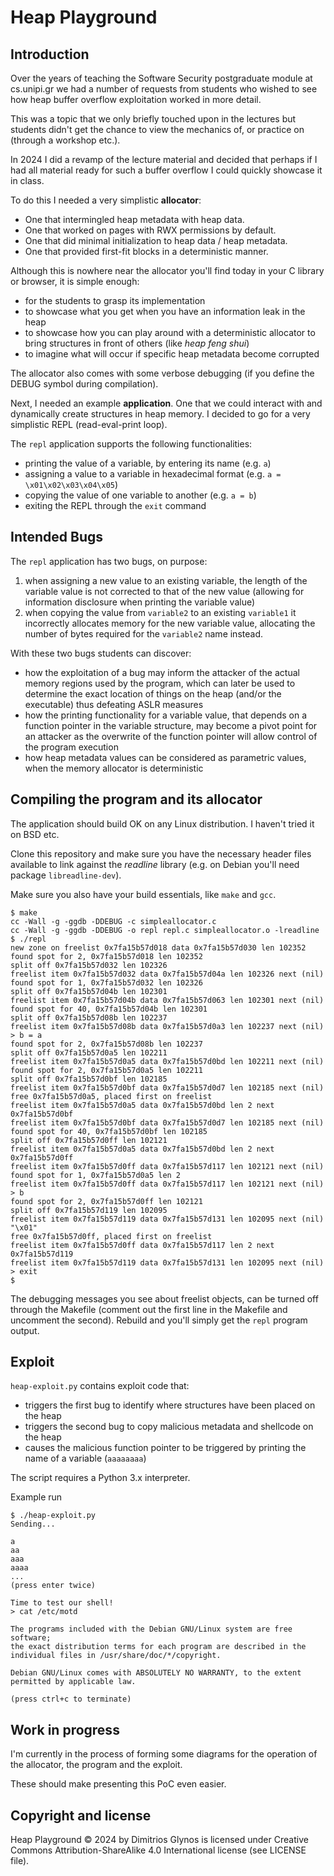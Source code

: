 # Heap Playground

## Introduction

Over the years of teaching the Software Security postgraduate module 
at cs.unipi.gr we had a number of requests from students who wished
to see how heap buffer overflow exploitation worked in more detail.

This was a topic that we only briefly touched upon in the lectures
but students didn't get the chance to view the mechanics of, or practice
on (through a workshop etc.).

In 2024 I did a revamp of the lecture material and decided that perhaps
if I had all material ready for such a buffer overflow I could quickly
showcase it in class.

To do this I needed a very simplistic **allocator**:
- One that intermingled heap metadata with heap data.
- One that worked on pages with RWX permissions by default.
- One that did minimal initialization to heap data / heap metadata.
- One that provided first-fit blocks in a deterministic manner.

Although this is nowhere near the allocator you'll find today in your C library
or browser, it is simple enough:
- for the students to grasp its implementation
- to showcase what you get when you have an information leak in the heap
- to showcase how you can play around with a deterministic allocator to bring structures in front of others (like *heap feng shui*)
- to imagine what will occur if specific heap metadata become corrupted

The allocator also comes with some verbose debugging (if you define the DEBUG symbol during compilation).

Next, I needed an example **application**. One that we could interact with
and dynamically create structures in heap memory. I decided to go for a very
simplistic REPL (read-eval-print loop).

The `repl` application supports the following functionalities:
- printing the value of a variable, by entering its name (e.g. `a`)
- assigning a value to a variable in hexadecimal format (e.g. `a = \x01\x02\x03\x04\x05`)
- copying the value of one variable to another (e.g. `a = b`)
- exiting the REPL through the `exit` command

## Intended Bugs

The `repl` application has two bugs, on purpose:
1. when assigning a new value to an existing variable, the length of the variable value is not corrected to that of the new value (allowing for information disclosure when
printing the variable value)
2. when copying the value from `variable2` to an existing `variable1` it incorrectly allocates memory for the new variable value, allocating the number of bytes required for the `variable2` name instead.

With these two bugs students can discover:
- how the exploitation of a bug may inform the attacker of the actual memory regions used by the program, which can later be used to determine the exact location of things on the heap (and/or the executable) thus defeating ASLR measures
- how the printing functionality for a variable value, that depends on a function pointer in the variable structure, may become a pivot point for an attacker as the overwrite of the function pointer will allow control of the program execution
- how heap metadata values can be considered as parametric values, when the memory allocator is deterministic

## Compiling the program and its allocator

The application should build OK on any Linux distribution. I haven't tried
it on BSD etc.

Clone this repository and make sure you have the necessary header files available to link against the *readline* library (e.g. on Debian you'll need package `libreadline-dev`).

Make sure you also have your build essentials, like `make` and `gcc`.

```
$ make
cc -Wall -g -ggdb -DDEBUG -c simpleallocator.c
cc -Wall -g -ggdb -DDEBUG -o repl repl.c simpleallocator.o -lreadline
$ ./repl
new zone on freelist 0x7fa15b57d018 data 0x7fa15b57d030 len 102352
found spot for 2, 0x7fa15b57d018 len 102352
split off 0x7fa15b57d032 len 102326
freelist item 0x7fa15b57d032 data 0x7fa15b57d04a len 102326 next (nil)
found spot for 1, 0x7fa15b57d032 len 102326
split off 0x7fa15b57d04b len 102301
freelist item 0x7fa15b57d04b data 0x7fa15b57d063 len 102301 next (nil)
found spot for 40, 0x7fa15b57d04b len 102301
split off 0x7fa15b57d08b len 102237
freelist item 0x7fa15b57d08b data 0x7fa15b57d0a3 len 102237 next (nil)
> b = a
found spot for 2, 0x7fa15b57d08b len 102237
split off 0x7fa15b57d0a5 len 102211
freelist item 0x7fa15b57d0a5 data 0x7fa15b57d0bd len 102211 next (nil)
found spot for 2, 0x7fa15b57d0a5 len 102211
split off 0x7fa15b57d0bf len 102185
freelist item 0x7fa15b57d0bf data 0x7fa15b57d0d7 len 102185 next (nil)
free 0x7fa15b57d0a5, placed first on freelist
freelist item 0x7fa15b57d0a5 data 0x7fa15b57d0bd len 2 next 0x7fa15b57d0bf
freelist item 0x7fa15b57d0bf data 0x7fa15b57d0d7 len 102185 next (nil)
found spot for 40, 0x7fa15b57d0bf len 102185
split off 0x7fa15b57d0ff len 102121
freelist item 0x7fa15b57d0a5 data 0x7fa15b57d0bd len 2 next 0x7fa15b57d0ff
freelist item 0x7fa15b57d0ff data 0x7fa15b57d117 len 102121 next (nil)
found spot for 1, 0x7fa15b57d0a5 len 2
freelist item 0x7fa15b57d0ff data 0x7fa15b57d117 len 102121 next (nil)
> b
found spot for 2, 0x7fa15b57d0ff len 102121
split off 0x7fa15b57d119 len 102095
freelist item 0x7fa15b57d119 data 0x7fa15b57d131 len 102095 next (nil)
"\x01"
free 0x7fa15b57d0ff, placed first on freelist
freelist item 0x7fa15b57d0ff data 0x7fa15b57d117 len 2 next 0x7fa15b57d119
freelist item 0x7fa15b57d119 data 0x7fa15b57d131 len 102095 next (nil)
> exit
$ 
```

The debugging messages you see about freelist objects, can be turned
off through the Makefile (comment out the first line in the Makefile and uncomment the second). Rebuild and you'll simply get the `repl` program
output.

## Exploit

`heap-exploit.py` contains exploit code that:
- triggers the first bug to identify where structures have been placed on the heap
- triggers the second bug to copy malicious metadata and shellcode on the heap
- causes the malicious function pointer to be triggered by printing the name of a variable (`aaaaaaaa`)

The script requires a Python 3.x interpreter.            

Example run

```
$ ./heap-exploit.py
Sending...

a
aa
aaa
aaaa
...
(press enter twice)

Time to test our shell!
> cat /etc/motd

The programs included with the Debian GNU/Linux system are free software;
the exact distribution terms for each program are described in the
individual files in /usr/share/doc/*/copyright.

Debian GNU/Linux comes with ABSOLUTELY NO WARRANTY, to the extent
permitted by applicable law.

(press ctrl+c to terminate)
```

## Work in progress

I'm currently in the process of forming some diagrams for the operation
of the allocator, the program and the exploit.

These should make presenting this PoC even easier.

## Copyright and license

Heap Playground © 2024 by Dimitrios Glynos is licensed under Creative Commons Attribution-ShareAlike 4.0 International license (see LICENSE file).
